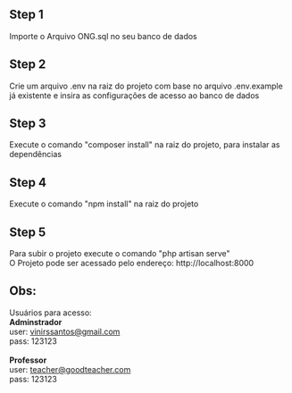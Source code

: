 ## Step 1

Importe o Arquivo ONG.sql no seu banco de dados

## Step 2

Crie um arquivo .env na raiz do projeto com base no arquivo .env.example já existente e insira as configurações de acesso ao banco de dados

## Step 3

Execute o comando "composer install" na raiz do projeto, para instalar as dependências

## Step 4

Execute o comando "npm install" na raiz do projeto

## Step 5

Para subir o projeto  execute o comando "php artisan serve" <br />
O Projeto pode ser acessado pelo endereço: http://localhost:8000

## Obs:
Usuários para acesso: <br />
<strong>Adminstrador</strong><br />
user: vinirssantos@gmail.com<br />
pass: 123123<br /><br />
<strong>Professor</strong><br />
user: teacher@goodteacher.com<br />
pass: 123123<br />


